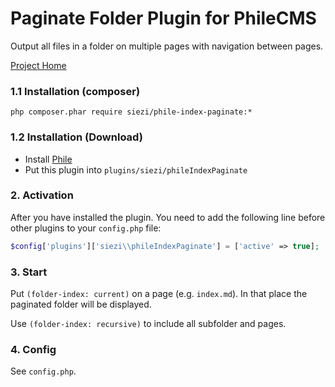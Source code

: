 # Paginate Folder Plugin for PhileCMS #

Output all files in a folder on multiple pages with navigation between pages.

[Project Home](https://github.com/Schlaefer/phileIndexPaginate)

### 1.1 Installation (composer) ###

```shell
php composer.phar require siezi/phile-index-paginate:*
```

### 1.2 Installation (Download)

* Install [Phile](https://github.com/PhileCMS/Phile)
* Put this plugin into `plugins/siezi/phileIndexPaginate`

### 2. Activation

After you have installed the plugin. You need to add the following line before other plugins to your `config.php` file:

```php
$config['plugins']['siezi\\phileIndexPaginate'] = ['active' => true];
```

### 3. Start ###

Put `(folder-index: current)` on a page (e.g. `index.md`). In that place the paginated folder will be displayed.

Use `(folder-index: recursive)` to include all subfolder and pages.

### 4. Config ###

See `config.php`.